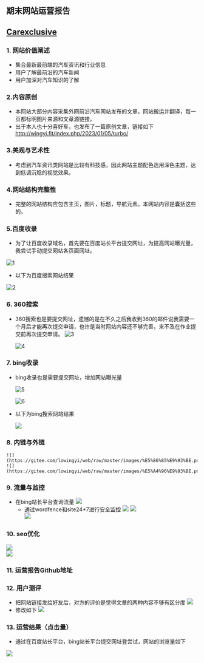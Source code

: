## 期末网站运营报告

## [Carexclusive](http://wingyi.fit/)

###  1. 网站价值阐述
   
- 集合最新最前端的汽车资讯和行业信息
- 用户了解最前沿的汽车新闻
- 用户加深对汽车知识的了解

### 2.内容原创

 - 本网站大部分内容采集外网前沿汽车网站发布的文章，网站搬运并翻译，每一页都标明图片来源和文章源链接。
 - 出于本人也十分喜好车，也发布了一篇原创文章，链接如下
    http://wingyi.fit/index.php/2023/01/05/turbo/

### 3.美观与艺术性
 - 考虑到汽车资讯类网站是比较有科技感，因此网站主题配色选用深色主题，达到低调沉稳的视觉效果。


### 4.网站结构完整性
 - 完整的网站结构应包含主页，图片，标题，导航元素。本网站内容是囊括这些的。

### 5.百度收录
 - 为了让百度收录域名，首先要在百度站长平台提交网址，为提高网站曝光量，我尝试手动提交网站各页面网址。

  ![1](https://gitee.com/lowingyi/web/raw/master/images/%E7%99%BE%E5%BA%A6%E7%BD%91%E5%9D%80%E6%89%8B%E5%8A%A8%E6%8F%90%E4%BA%A4.png)   

 - 以下为百度搜索网站结果

  ![2](https://gitee.com/lowingyi/web/raw/master/images/%E7%99%BE%E5%BA%A6%E6%94%B6%E5%BD%95.png)  

### 6. 360搜索
 - 360搜索也是要提交网址，遗憾的是在不久之后我收到360的邮件说我需要一个月后才能再次提交申请，也许是当时网站内容还不够完善，来不及在作业提交前再次提交申请。
     ![3](https://gitee.com/lowingyi/web/raw/master/images/360%E6%8F%90%E4%BA%A4.png) 
 
     ![4](https://gitee.com/lowingyi/web/raw/master/images/360%E6%94%B6%E5%BD%95%E5%A4%B1%E8%B4%A5.jpg)  

### 7. bing收录
 - bing收录也是需要提交网址，增加网站曝光量

      ![5](https://gitee.com/lowingyi/web/raw/master/images/bing%E7%BD%91%E5%9D%80%E6%8F%90%E4%BA%A4.png) 
 
      ![6](https://gitee.com/lowingyi/web/raw/master/images/bing%E7%BD%91%E5%9D%80%E6%89%8B%E5%8A%A8%E6%8F%90%E4%BA%A4.png) 
 
 - 以下为bing搜索网站结果

     ![](https://gitee.com/lowingyi/web/raw/master/images/bing%E6%94%B6%E5%BD%95.png)

### 8. 内链与外链

    ![](https://gitee.com/lowingyi/web/raw/master/images/%E5%86%85%E9%93%BE.png)  
    ![](https://gitee.com/lowingyi/web/raw/master/images/%E5%A4%96%E9%93%BE.png)  


### 9. 流量与监控
- 在bing站长平台查询流量
![](https://gitee.com/lowingyi/web/raw/master/images/%E6%B5%81%E9%87%8F.png)
    - 通过wordfence和site24*7进行安全监控
![](https://gitee.com/lowingyi/web/raw/master/images/Wordfence1.png)
![](https://gitee.com/lowingyi/web/raw/master/images/Wordfence.jpg)  
![](https://gitee.com/lowingyi/web/raw/master/images/%E7%9B%91%E6%8E%A7.png)  

### 10. seo优化

![](https://gitee.com/lowingyi/web/raw/master/images/seo.png)  
![](https://gitee.com/lowingyi/web/raw/master/images/seo%E4%BC%98%E5%8C%96.png)  


### 11. 运营报告Github地址


### 12. 用户测评
 - 把网站链接发给好友后，对方的评价是觉得文章的两种内容不够有区分度
 ![](https://gitee.com/lowingyi/web/raw/master/images/%E7%94%A8%E6%88%B7%E6%B5%8B%E8%AF%84.jpg)
 - 修改如下
 ![](https://gitee.com/lowingyi/web/raw/master/images/%E6%9B%B4%E6%94%B9.png)

### 13. 运营结果（点击量）
  - 通过在百度站长平台，bing站长平台提交网址登尝试，网站的浏览量如下

![](https://gitee.com/lowingyi/web/raw/master/images/%E6%B5%8F%E8%A7%88%E9%87%8F.png) 
